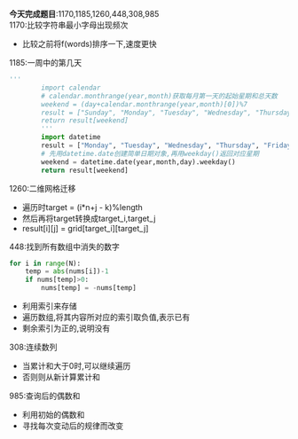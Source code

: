 **今天完成题目**:1170,1185,1260,448,308,985  
1170:比较字符串最小字母出现频次
- 比较之前将f(words)排序一下,速度更快

1185:一周中的第几天
```python
'''
        import calendar
        # calendar.monthrange(year,month)获取每月第一天的起始星期和总天数
        weekend = (day+calendar.monthrange(year,month)[0])%7
        result = ["Sunday", "Monday", "Tuesday", "Wednesday", "Thursday", "Friday", "Saturday"]
        return result[weekend]
        '''
        import datetime
        result = ["Monday", "Tuesday", "Wednesday", "Thursday", "Friday", "Saturday","Sunday"]
        # 先用datetime.date创建简单日期对象,再用weekday()返回对应星期
        weekend = datetime.date(year,month,day).weekday()
        return result[weekend]
```

1260:二维网格迁移
- 遍历时target = (i*n+j - k)%length
- 然后再将target转换成target_i,target_j
- result[i][j] = grid[target_i][target_j]

448:找到所有数组中消失的数字
```python
for i in range(N):
    temp = abs(nums[i])-1
    if nums[temp]>0:
        nums[temp] = -nums[temp]
```
- 利用索引来存储
- 遍历数组,将其内容所对应的索引取负值,表示已有
- 剩余索引为正的,说明没有

308:连续数列
- 当累计和大于0时,可以继续遍历
- 否则则从新计算累计和

985:查询后的偶数和
- 利用初始的偶数和
- 寻找每次变动后的规律而改变